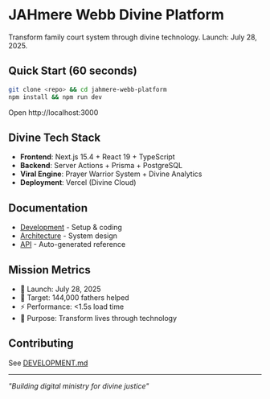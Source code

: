 # JAHmere Webb Divine Platform

Transform family court system through divine technology. Launch: July 28, 2025.

## Quick Start (60 seconds)
```bash
git clone <repo> && cd jahmere-webb-platform
npm install && npm run dev
```

Open http://localhost:3000

## Divine Tech Stack
- **Frontend**: Next.js 15.4 + React 19 + TypeScript
- **Backend**: Server Actions + Prisma + PostgreSQL  
- **Viral Engine**: Prayer Warrior System + Divine Analytics
- **Deployment**: Vercel (Divine Cloud)

## Documentation
- [Development](docs/DEVELOPMENT.md) - Setup & coding
- [Architecture](docs/ARCHITECTURE.md) - System design
- [API](docs/API.md) - Auto-generated reference

## Mission Metrics
- 🎯 Launch: July 28, 2025
- 👥 Target: 144,000 fathers helped
- ⚡ Performance: <1.5s load time
- 🙏 Purpose: Transform lives through technology

## Contributing
See [DEVELOPMENT.md](docs/DEVELOPMENT.md#contributing)

---
*"Building digital ministry for divine justice"*
